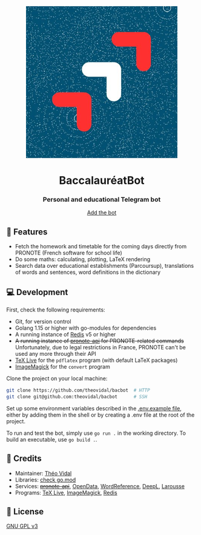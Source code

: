 <div align="center">
    <img src="assets/parcoursup.jpg" alt="parcoursup" max-width="75px">
    <h1>BaccalauréatBot</h1>
    <h3>Personal and educational Telegram bot</h3>
    <a href="https://t.me/BaccalaureatBot">Add the bot</a>
</div>

## 🌈 Features

- Fetch the homework and timetable for the coming days directly from PRONOTE (French software for school life)
- Do some maths: calculating, plotting, LaTeX rendering
- Search data over educational establishments (Parcoursup), translations of words and sentences, word definitions in the dictionary

## 💻 Development

First, check the following requirements:

- Git, for version control
- Golang 1.15 or higher with go-modules for dependencies
- A running instance of [Redis](https://redis.io/) v5 or higher
- ~~A running instance of [pronote-api](https://github.com/Litarvan/pronote-api) for PRONOTE-related commands~~ Unfortunately, due to legal restrictions in France, PRONOTE can't be used any more through their API
- [TeX Live](https://www.tug.org/texlive/acquire-netinstall.html) for the `pdflatex` program (with default LaTeX packages)
- [ImageMagick](https://imagemagick.org/index.php) for the `convert` program

Clone the project on your local machine:

```bash
git clone https://github.com/theovidal/bacbot  # HTTP
git clone git@github.com:theovidal/bacbot      # SSH
```

Set up some environment variables described in the [.env.example file](./.env.example), either by adding them in the shell or by creating a .env file at the root of the project.

To run and test the bot, simply use `go run .` in the working directory. To build an executable, use `go build .`.

## 📜 Credits

- Maintainer: [Théo Vidal](https://github.com/theovidal)
- Libraries: [check go.mod](./go.mod)
- Services: ~~[pronote-api](https://github.com/Litarvan/pronote-api)~~, [OpenData](https://data.enseignementsup-recherche.gouv.fr/explore/dataset/fr-esr-parcoursup/information/?timezone=Europe%2FBerlin&disjunctive.fili=true&sort=tri), [WordReference](https://www.wordreference.com/), [DeepL](https://deepl.com), [Larousse](https://larousse.fr)
- Programs: [TeX Live](https://www.tug.org/texlive), [ImageMagick](https://imagemagick.org/index.php), [Redis](https://redis.io/)

## 🔐 License

[GNU GPL v3](./LICENSE)
